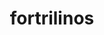 ---
title: "fortrilinos"
layout: cache
categories: [package, develop]
meta: {"versions": ["2.3.0"], "compilers": ["gcc@=11.1.0", "oneapi@=2023.2.0"], "oss": ["ubuntu20.04"], "platforms": ["linux"], "targets": ["ppc64le", "x86_64", "x86_64_v3"], "stacks": ["e4s", "e4s-oneapi", "e4s-power", "root"], "num_specs": 10, "num_specs_by_stack": {"root": 10, "e4s-power": 4, "e4s-oneapi": 3, "e4s": 3}}
spec_details: [{"hash": "kfcxnhd3rpmbo6jnvghpdiptoj3c32q5", "compiler": "gcc@=11.1.0", "versions": ["2.3.0"], "os": "ubuntu20.04", "platform": "linux", "target": "ppc64le", "variants": ["build_system=cmake", "build_type=Release", "generator=make", "~hl", "~ipo", "+shared"], "stacks": ["root", "e4s-power"], "size": "-", "tarball": "https://binaries.spack.io/develop/build_cache/linux-ubuntu20.04-ppc64le/gcc-11.1.0/fortrilinos-2.3.0/linux-ubuntu20.04-ppc64le-gcc-11.1.0-fortrilinos-2.3.0-kfcxnhd3rpmbo6jnvghpdiptoj3c32q5.spack"}, {"hash": "7hyeltqhqeqrsofsgtullnosbachn7e2", "compiler": "gcc@=11.1.0", "versions": ["2.3.0"], "os": "ubuntu20.04", "platform": "linux", "target": "ppc64le", "variants": ["build_system=cmake", "build_type=Release", "generator=make", "~hl", "~ipo", "+shared"], "stacks": ["root", "e4s-power"], "size": "-", "tarball": "https://binaries.spack.io/develop/build_cache/linux-ubuntu20.04-ppc64le/gcc-11.1.0/fortrilinos-2.3.0/linux-ubuntu20.04-ppc64le-gcc-11.1.0-fortrilinos-2.3.0-7hyeltqhqeqrsofsgtullnosbachn7e2.spack"}, {"hash": "zhhlzvma7d7z5ewvsjelix3xim2bvnip", "compiler": "gcc@=11.1.0", "versions": ["2.3.0"], "os": "ubuntu20.04", "platform": "linux", "target": "ppc64le", "variants": ["build_system=cmake", "build_type=Release", "generator=make", "~hl", "~ipo", "+shared"], "stacks": ["root", "e4s-power"], "size": "-", "tarball": "https://binaries.spack.io/develop/build_cache/linux-ubuntu20.04-ppc64le/gcc-11.1.0/fortrilinos-2.3.0/linux-ubuntu20.04-ppc64le-gcc-11.1.0-fortrilinos-2.3.0-zhhlzvma7d7z5ewvsjelix3xim2bvnip.spack"}, {"hash": "s3s2wfotjt3z5ful5rys62lkzdvw5khp", "compiler": "gcc@=11.1.0", "versions": ["2.3.0"], "os": "ubuntu20.04", "platform": "linux", "target": "ppc64le", "variants": ["build_system=cmake", "build_type=Release", "generator=make", "~hl", "~ipo", "+shared"], "stacks": ["root", "e4s-power"], "size": "-", "tarball": "https://binaries.spack.io/develop/build_cache/linux-ubuntu20.04-ppc64le/gcc-11.1.0/fortrilinos-2.3.0/linux-ubuntu20.04-ppc64le-gcc-11.1.0-fortrilinos-2.3.0-s3s2wfotjt3z5ful5rys62lkzdvw5khp.spack"}, {"hash": "2p5dlzokoil4ibrhrqcq2uiocodgywvn", "compiler": "oneapi@=2023.2.0", "versions": ["2.3.0"], "os": "ubuntu20.04", "platform": "linux", "target": "x86_64", "variants": ["build_system=cmake", "build_type=Release", "generator=make", "+hl", "~ipo", "+shared"], "stacks": ["e4s-oneapi", "root"], "size": "-", "tarball": "https://binaries.spack.io/develop/build_cache/linux-ubuntu20.04-x86_64/oneapi-2023.2.0/fortrilinos-2.3.0/linux-ubuntu20.04-x86_64-oneapi-2023.2.0-fortrilinos-2.3.0-2p5dlzokoil4ibrhrqcq2uiocodgywvn.spack"}, {"hash": "blillon2af4ti574hsci3ntwn5ybtw3b", "compiler": "oneapi@=2023.2.0", "versions": ["2.3.0"], "os": "ubuntu20.04", "platform": "linux", "target": "x86_64", "variants": ["build_system=cmake", "build_type=Release", "generator=make", "+hl", "~ipo", "+shared"], "stacks": ["e4s-oneapi", "root"], "size": "-", "tarball": "https://binaries.spack.io/develop/build_cache/linux-ubuntu20.04-x86_64/oneapi-2023.2.0/fortrilinos-2.3.0/linux-ubuntu20.04-x86_64-oneapi-2023.2.0-fortrilinos-2.3.0-blillon2af4ti574hsci3ntwn5ybtw3b.spack"}, {"hash": "u73ym7afihsvpdp3l63fnjndbqixzbrc", "compiler": "oneapi@=2023.2.0", "versions": ["2.3.0"], "os": "ubuntu20.04", "platform": "linux", "target": "x86_64", "variants": ["build_system=cmake", "build_type=Release", "generator=make", "+hl", "~ipo", "+shared"], "stacks": ["e4s-oneapi", "root"], "size": "-", "tarball": "https://binaries.spack.io/develop/build_cache/linux-ubuntu20.04-x86_64/oneapi-2023.2.0/fortrilinos-2.3.0/linux-ubuntu20.04-x86_64-oneapi-2023.2.0-fortrilinos-2.3.0-u73ym7afihsvpdp3l63fnjndbqixzbrc.spack"}, {"hash": "mrkediitlkj7y56tekjdc7aph5vbrssb", "compiler": "gcc@=11.1.0", "versions": ["2.3.0"], "os": "ubuntu20.04", "platform": "linux", "target": "x86_64_v3", "variants": ["build_system=cmake", "build_type=Release", "generator=make", "~hl", "~ipo", "+shared"], "stacks": ["root", "e4s"], "size": "-", "tarball": "https://binaries.spack.io/develop/build_cache/linux-ubuntu20.04-x86_64_v3/gcc-11.1.0/fortrilinos-2.3.0/linux-ubuntu20.04-x86_64_v3-gcc-11.1.0-fortrilinos-2.3.0-mrkediitlkj7y56tekjdc7aph5vbrssb.spack"}, {"hash": "zem6qaevn3jmw72xk6tkdg7alyj73ihv", "compiler": "gcc@=11.1.0", "versions": ["2.3.0"], "os": "ubuntu20.04", "platform": "linux", "target": "x86_64_v3", "variants": ["build_system=cmake", "build_type=Release", "generator=make", "~hl", "~ipo", "+shared"], "stacks": ["root", "e4s"], "size": "-", "tarball": "https://binaries.spack.io/develop/build_cache/linux-ubuntu20.04-x86_64_v3/gcc-11.1.0/fortrilinos-2.3.0/linux-ubuntu20.04-x86_64_v3-gcc-11.1.0-fortrilinos-2.3.0-zem6qaevn3jmw72xk6tkdg7alyj73ihv.spack"}, {"hash": "6n724expsqlqsa5mvtyw4ysomv7c6l4y", "compiler": "gcc@=11.1.0", "versions": ["2.3.0"], "os": "ubuntu20.04", "platform": "linux", "target": "x86_64_v3", "variants": ["build_system=cmake", "build_type=Release", "generator=make", "~hl", "~ipo", "+shared"], "stacks": ["root", "e4s"], "size": "-", "tarball": "https://binaries.spack.io/develop/build_cache/linux-ubuntu20.04-x86_64_v3/gcc-11.1.0/fortrilinos-2.3.0/linux-ubuntu20.04-x86_64_v3-gcc-11.1.0-fortrilinos-2.3.0-6n724expsqlqsa5mvtyw4ysomv7c6l4y.spack"}]
---